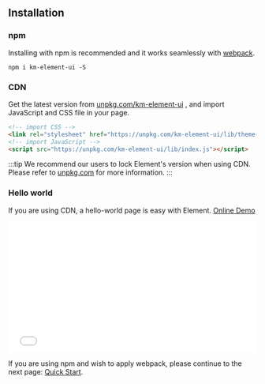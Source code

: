 ## Installation

### npm

Installing with npm is recommended and it works seamlessly with [webpack](https://webpack.js.org/).

```shell
npm i km-element-ui -S
```

### CDN

Get the latest version from [unpkg.com/km-element-ui](https://unpkg.com/km-element-ui/) , and import JavaScript and CSS file in your page.

```html
<!-- import CSS -->
<link rel="stylesheet" href="https://unpkg.com/km-element-ui/lib/theme-chalk/index.css">
<!-- import JavaScript -->
<script src="https://unpkg.com/km-element-ui/lib/index.js"></script>
```

:::tip
We recommend our users to lock Element's version when using CDN. Please refer to [unpkg.com](https://unpkg.com) for more information.
:::

### Hello world

If you are using CDN, a hello-world page is easy with Element. [Online Demo](https://codepen.io/ziyoung/pen/rRKYpd)

<iframe height="265" style="width: 100%;" scrolling="no" title="Element demo" src="//codepen.io/ziyoung/embed/rRKYpd/?height=265&theme-id=light&default-tab=html" frameborder="no" allowtransparency="true" allowfullscreen="true">
  See the Pen <a href='https://codepen.io/ziyoung/pen/rRKYpd/'>Element demo</a> by hetech
  (<a href='https://codepen.io/ziyoung'>@ziyoung</a>) on <a href='https://codepen.io'>CodePen</a>.
</iframe>

If you are using npm and wish to apply webpack, please continue to the next page: [Quick Start](/#/en-US/component/quickstart).
